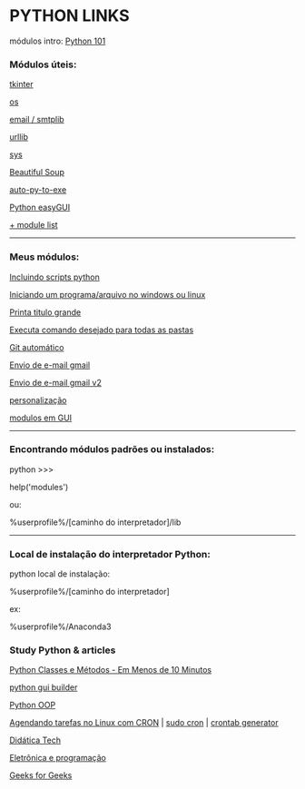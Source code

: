 # PYTHON LINKS

módulos intro: [Python 101](https://python101.pythonlibrary.org/)



### Módulos úteis:

[tkinter](https://docs.python.org/3/library/tkinter.html)

[os](https://python101.pythonlibrary.org/chapter16_os.html)

[email / smtplib](https://python101.pythonlibrary.org/chapter17_smtplib.html)

[urllib](https://docs.python.org/3/library/urllib.html#module-urllib)

[sys](https://python101.pythonlibrary.org/chapter20_sys.html)

[Beautiful Soup](https://www.crummy.com/software/BeautifulSoup/bs4/doc.ptbr/)

[auto-py-to-exe](https://pypi.org/project/auto-py-to-exe/)

[Python easyGUI](https://pythonhosted.org/easygui/index.html)



[+ module list](https://docs.python.org/3/py-modindex.html)

------

### Meus módulos:

[Incluindo scripts python](/importing_scripts.py)

[Iniciando um programa/arquivo no windows ou linux](/runing_file.py)

[Printa titulo grande](/title.py)

[Executa comando desejado para todas as pastas](/cmd_for_all_dir.py)

[Git automático](/git_auto.py)

[Envio de e-mail gmail](/send_mail.py)

[Envio de e-mail gmail v2](/gmail_sender_V2)

[personalização](/personalização)

[modulos em GUI](/GUI)

------

### Encontrando módulos padrões ou instalados:

python >>>

help('modules')

ou:

%userprofile%/[caminho do interpretador]/lib

------

### Local de instalação do interpretador Python:

python local de instalação:

%userprofile%/[caminho do interpretador]

ex: 

%userprofile%/Anaconda3



### Study Python & articles
[Python Classes e Métodos - Em Menos de 10 Minutos](https://www.youtube.com/watch?v=j6B8shHXzks)

[python gui builder](http://www.python-gui-builder.com/)

[Python OOP](https://realpython.com/python3-object-oriented-programming/#how-to-define-a-class)

[Agendando tarefas no Linux com CRON](https://e-tinet.com/linux/crontab/) | 
[sudo cron](https://sobrelinux.info/questions/248/how-to-run-a-cron-job-using-the-sudo-command) | [crontab generator](http://www.crontabgenerator.com/)

[Didática Tech](https://www.youtube.com/channel/UC0BiVs5EYh57gzGVvhddjsA)

[Eletrônica e programação](https://www.youtube.com/c/EletrônicaeProgramação/videos)

[Geeks for Geeks](https://www.geeksforgeeks.org/python-programming-language/?ref=leftbar)
